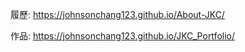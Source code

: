 履歷: https://johnsonchang123.github.io/About-JKC/ 


作品: https://johnsonchang123.github.io/JKC_Portfolio/
